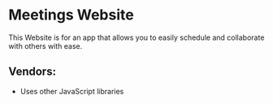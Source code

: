 # Meetings Website
This Website is for an app that allows you to easily schedule and collaborate with others with ease.

## Vendors:

* Uses other JavaScript libraries
